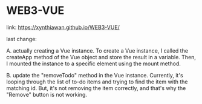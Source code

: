 # WEB3-VUE

link: https://xynthiawan.github.io/WEB3-VUE/

last change: 

A. actually creating a Vue instance. To create a Vue instance, I called the createApp method of the Vue object and store the result in a variable. Then, I mounted the instance to a specific element using the mount method.

B. update the "removeTodo" method in the Vue instance. Currently, it's looping through the list of to-do items and trying to find the item with the matching id. But, it's not removing the item correctly, and that's why the "Remove" button is not working.